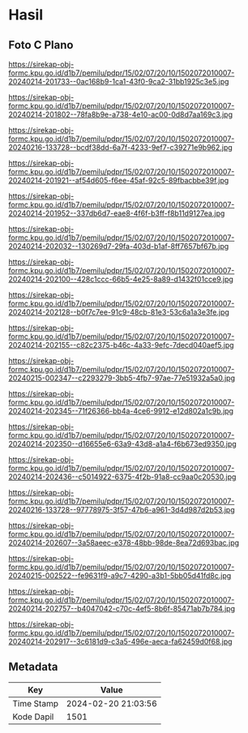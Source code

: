 # Hasil

## Foto C Plano

https://sirekap-obj-formc.kpu.go.id/d1b7/pemilu/pdpr/15/02/07/20/10/1502072010007-20240214-201733--0ac168b9-1ca1-43f0-9ca2-31bb1925c3e5.jpg

https://sirekap-obj-formc.kpu.go.id/d1b7/pemilu/pdpr/15/02/07/20/10/1502072010007-20240214-201802--78fa8b9e-a738-4e10-ac00-0d8d7aa169c3.jpg

https://sirekap-obj-formc.kpu.go.id/d1b7/pemilu/pdpr/15/02/07/20/10/1502072010007-20240216-133728--bcdf38dd-6a7f-4233-9ef7-c39271e9b962.jpg

https://sirekap-obj-formc.kpu.go.id/d1b7/pemilu/pdpr/15/02/07/20/10/1502072010007-20240214-201921--af54d605-f6ee-45af-92c5-89fbacbbe39f.jpg

https://sirekap-obj-formc.kpu.go.id/d1b7/pemilu/pdpr/15/02/07/20/10/1502072010007-20240214-201952--337db6d7-eae8-4f6f-b3ff-f8b11d9127ea.jpg

https://sirekap-obj-formc.kpu.go.id/d1b7/pemilu/pdpr/15/02/07/20/10/1502072010007-20240214-202032--130269d7-29fa-403d-b1af-8ff7657bf67b.jpg

https://sirekap-obj-formc.kpu.go.id/d1b7/pemilu/pdpr/15/02/07/20/10/1502072010007-20240214-202100--428c1ccc-66b5-4e25-8a89-d1432f01cce9.jpg

https://sirekap-obj-formc.kpu.go.id/d1b7/pemilu/pdpr/15/02/07/20/10/1502072010007-20240214-202128--b0f7c7ee-91c9-48cb-81e3-53c6a1a3e3fe.jpg

https://sirekap-obj-formc.kpu.go.id/d1b7/pemilu/pdpr/15/02/07/20/10/1502072010007-20240214-202155--c82c2375-b46c-4a33-9efc-7decd040aef5.jpg

https://sirekap-obj-formc.kpu.go.id/d1b7/pemilu/pdpr/15/02/07/20/10/1502072010007-20240215-002347--c2293279-3bb5-4fb7-97ae-77e51932a5a0.jpg

https://sirekap-obj-formc.kpu.go.id/d1b7/pemilu/pdpr/15/02/07/20/10/1502072010007-20240214-202345--71f26366-bb4a-4ce6-9912-e12d802a1c9b.jpg

https://sirekap-obj-formc.kpu.go.id/d1b7/pemilu/pdpr/15/02/07/20/10/1502072010007-20240214-202350--d16655e6-63a9-43d8-a1a4-f6b673ed9350.jpg

https://sirekap-obj-formc.kpu.go.id/d1b7/pemilu/pdpr/15/02/07/20/10/1502072010007-20240214-202436--c5014922-6375-4f2b-91a8-cc9aa0c20530.jpg

https://sirekap-obj-formc.kpu.go.id/d1b7/pemilu/pdpr/15/02/07/20/10/1502072010007-20240216-133728--97778975-3f57-47b6-a961-3d4d987d2b53.jpg

https://sirekap-obj-formc.kpu.go.id/d1b7/pemilu/pdpr/15/02/07/20/10/1502072010007-20240214-202607--3a58aeec-e378-48bb-98de-8ea72d693bac.jpg

https://sirekap-obj-formc.kpu.go.id/d1b7/pemilu/pdpr/15/02/07/20/10/1502072010007-20240215-002522--fe9631f9-a9c7-4290-a3b1-5bb05d41fd8c.jpg

https://sirekap-obj-formc.kpu.go.id/d1b7/pemilu/pdpr/15/02/07/20/10/1502072010007-20240214-202757--b4047042-c70c-4ef5-8b6f-85471ab7b784.jpg

https://sirekap-obj-formc.kpu.go.id/d1b7/pemilu/pdpr/15/02/07/20/10/1502072010007-20240214-202917--3c6181d9-c3a5-496e-aeca-fa62459d0f68.jpg


## Metadata

| Key        | Value               |
| ---------- | ------------------- |
| Time Stamp | 2024-02-20 21:03:56 |
| Kode Dapil | 1501                |



